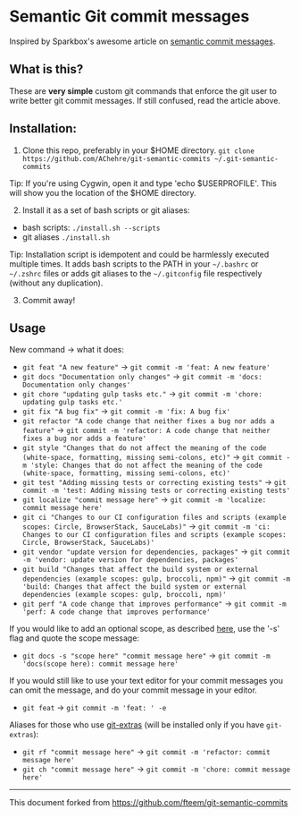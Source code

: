# Semantic Git commit messages

Inspired by Sparkbox's awesome article on [semantic commit messages](http://seesparkbox.com/foundry/semantic_commit_messages).

## What is this?
These are **very simple** custom git commands that enforce the git user to write better git commit messages. If still confused, read the article above.

## Installation:

1. Clone this repo, preferably in your $HOME directory. ```git clone https://github.com/AChehre/git-semantic-commits ~/.git-semantic-commits```

  Tip: If you're using Cygwin, open it and type 'echo $USERPROFILE'. This will show you the location of the $HOME directory.

2. Install it as a set of bash scripts or git aliases:
  * bash scripts: ```./install.sh --scripts```
  * git aliases ```./install.sh```

  Tip: Installation script is idempotent and could be harmlessly executed multiple times. It adds bash scripts to the PATH in your `~/.bashrc` or `~/.zshrc` files or adds git aliases to the `~/.gitconfig` file respectively (without any duplication).

3. Commit away!

## Usage

New command -> what it does:

* ```git feat "A new feature"``` -> ```git commit -m 'feat: A new feature'```
* ```git docs "Documentation only changes"``` -> ```git commit -m 'docs: Documentation only changes'```
* ```git chore "updating gulp tasks etc."``` -> ```git commit -m 'chore: updating gulp tasks etc.'```
* ```git fix "A bug fix"``` -> ```git commit -m 'fix: A bug fix'```
* ```git refactor "A code change that neither fixes a bug nor adds a feature"``` -> ```git commit -m 'refactor: A code change that neither fixes a bug nor adds a feature'```
* ```git style "Changes that do not affect the meaning of the code (white-space, formatting, missing semi-colons, etc)"``` -> ```git commit -m 'style: Changes that do not affect the meaning of the code (white-space, formatting, missing semi-colons, etc)'```
* ```git test "Adding missing tests or correcting existing tests"``` -> ```git commit -m 'test: Adding missing tests or correcting existing tests'```
* ```git localize "commit message here"``` -> ```git commit -m 'localize: commit message here'```
* ```git ci "Changes to our CI configuration files and scripts (example scopes: Circle, BrowserStack, SauceLabs)"``` -> ```git commit -m 'ci: Changes to our CI configuration files and scripts (example scopes: Circle, BrowserStack, SauceLabs)'```
* ```git vendor "update version for dependencies, packages"``` -> ```git commit -m 'vendor: update version for dependencies, packages'```
* ```git build "Changes that affect the build system or external dependencies (example scopes: gulp, broccoli, npm)"``` -> ```git commit -m 'build: Changes that affect the build system or external dependencies (example scopes: gulp, broccoli, npm)'```
* ```git perf "A code change that improves performance"``` -> ```git commit -m 'perf: A code change that improves performance'```

If you would like to add an optional scope, as described [here](https://conventionalcommits.org/), use the '-s' flag and quote the scope message:

* ```git docs -s "scope here" "commit message here"``` -> ```git commit -m 'docs(scope here): commit message here'```

If you would still like to use your text editor for your commit messages
you can omit the message, and do your commit message in your editor.

* ```git feat``` -> ```git commit -m 'feat: ' -e```

Aliases for those who use [git-extras](https://github.com/tj/git-extras) (will be installed only if you have `git-extras`):

* ```git rf "commit message here"``` -> ```git commit -m 'refactor: commit message here'```
* ```git ch "commit message here"``` -> ```git commit -m 'chore: commit message here'```


----
This document forked from https://github.com/fteem/git-semantic-commits
